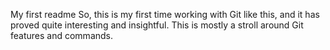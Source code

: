 My first readme
So, this is my first time working with Git like this, and it has proved quite interesting and insightful.
This is mostly a stroll around Git features and commands.
